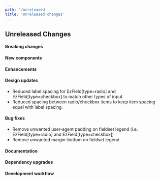 ```yaml
---
path: '/unreleased'
title: 'Unreleased changes'
---
```


## Unreleased Changes

#### Breaking changes

#### New components

#### Enhancements

#### Design updates

- Reduced label spacing for EzField[type=radio] and EzField[type=checkbox] to match other types of input.
- Reduced spacing between radio/checkbox items to keep item spacing equal with label spacing.

#### Bug fixes

- Remove unwanted user-agent padding on fieldset legend (i.e. EzField[type=radio] and EzField[type=checkbox])
- Remove unwanted margin-bottom on fieldset legend

#### Documentation

#### Dependency upgrades

#### Development workflow
